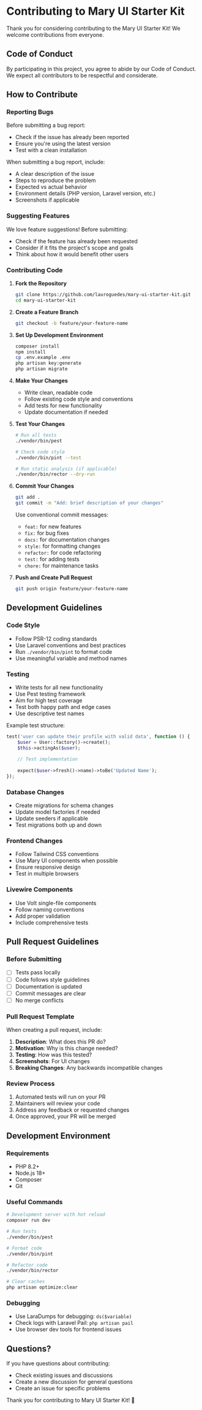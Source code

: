 # Contributing to Mary UI Starter Kit

Thank you for considering contributing to the Mary UI Starter Kit! We welcome contributions from everyone.

## Code of Conduct

By participating in this project, you agree to abide by our Code of Conduct. We expect all contributors to be respectful and considerate.

## How to Contribute

### Reporting Bugs

Before submitting a bug report:
- Check if the issue has already been reported
- Ensure you're using the latest version
- Test with a clean installation

When submitting a bug report, include:
- A clear description of the issue
- Steps to reproduce the problem
- Expected vs actual behavior
- Environment details (PHP version, Laravel version, etc.)
- Screenshots if applicable

### Suggesting Features

We love feature suggestions! Before submitting:
- Check if the feature has already been requested
- Consider if it fits the project's scope and goals
- Think about how it would benefit other users

### Contributing Code

1. **Fork the Repository**
   ```bash
   git clone https://github.com/lauroguedes/mary-ui-starter-kit.git
   cd mary-ui-starter-kit
   ```

2. **Create a Feature Branch**
   ```bash
   git checkout -b feature/your-feature-name
   ```

3. **Set Up Development Environment**
   ```bash
   composer install
   npm install
   cp .env.example .env
   php artisan key:generate
   php artisan migrate
   ```

4. **Make Your Changes**
   - Write clean, readable code
   - Follow existing code style and conventions
   - Add tests for new functionality
   - Update documentation if needed

5. **Test Your Changes**
   ```bash
   # Run all tests
   ./vendor/bin/pest
   
   # Check code style
   ./vendor/bin/pint --test
   
   # Run static analysis (if applicable)
   ./vendor/bin/rector --dry-run
   ```

6. **Commit Your Changes**
   ```bash
   git add .
   git commit -m "Add: brief description of your changes"
   ```

   Use conventional commit messages:
   - `feat:` for new features
   - `fix:` for bug fixes
   - `docs:` for documentation changes
   - `style:` for formatting changes
   - `refactor:` for code refactoring
   - `test:` for adding tests
   - `chore:` for maintenance tasks

7. **Push and Create Pull Request**
   ```bash
   git push origin feature/your-feature-name
   ```

## Development Guidelines

### Code Style

- Follow PSR-12 coding standards
- Use Laravel conventions and best practices
- Run `./vendor/bin/pint` to format code
- Use meaningful variable and method names

### Testing

- Write tests for all new functionality
- Use Pest testing framework
- Aim for high test coverage
- Test both happy path and edge cases
- Use descriptive test names

Example test structure:
```php
test('user can update their profile with valid data', function () {
    $user = User::factory()->create();
    $this->actingAs($user);
    
    // Test implementation
    
    expect($user->fresh()->name)->toBe('Updated Name');
});
```

### Database Changes

- Create migrations for schema changes
- Update model factories if needed
- Update seeders if applicable
- Test migrations both up and down

### Frontend Changes

- Follow Tailwind CSS conventions
- Use Mary UI components when possible
- Ensure responsive design
- Test in multiple browsers

### Livewire Components

- Use Volt single-file components
- Follow naming conventions
- Add proper validation
- Include comprehensive tests

## Pull Request Guidelines

### Before Submitting

- [ ] Tests pass locally
- [ ] Code follows style guidelines
- [ ] Documentation is updated
- [ ] Commit messages are clear
- [ ] No merge conflicts

### Pull Request Template

When creating a pull request, include:

1. **Description**: What does this PR do?
2. **Motivation**: Why is this change needed?
3. **Testing**: How was this tested?
4. **Screenshots**: For UI changes
5. **Breaking Changes**: Any backwards incompatible changes

### Review Process

1. Automated tests will run on your PR
2. Maintainers will review your code
3. Address any feedback or requested changes
4. Once approved, your PR will be merged

## Development Environment

### Requirements

- PHP 8.2+
- Node.js 18+
- Composer
- Git

### Useful Commands

```bash
# Development server with hot reload
composer run dev

# Run tests
./vendor/bin/pest

# Format code
./vendor/bin/pint

# Refactor code
./vendor/bin/rector

# Clear caches
php artisan optimize:clear
```

### Debugging

- Use LaraDumps for debugging: `ds($variable)`
- Check logs with Laravel Pail: `php artisan pail`
- Use browser dev tools for frontend issues

## Questions?

If you have questions about contributing:

- Check existing issues and discussions
- Create a new discussion for general questions
- Create an issue for specific problems

Thank you for contributing to Mary UI Starter Kit! 🚀
